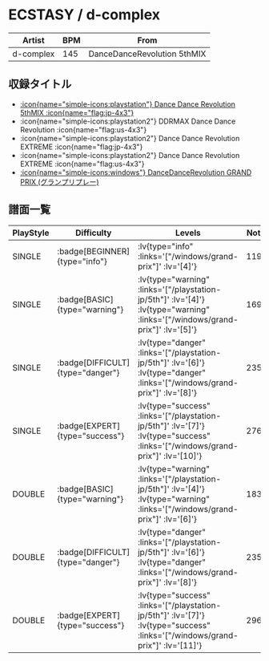 # ECSTASY / d-complex

|Artist|BPM|From|
|------|---|----|
|d-complex|145|DanceDanceRevolution 5thMIX|

## 収録タイトル

- [ :icon{name="simple-icons:playstation"} Dance Dance Revolution 5thMIX :icon{name="flag:jp-4x3"} ](/playstation-jp/5th)
- :icon{name="simple-icons:playstation2"} DDRMAX Dance Dance Revolution :icon{name="flag:us-4x3"}
- :icon{name="simple-icons:playstation2"} Dance Dance Revolution EXTREME :icon{name="flag:jp-4x3"}
- :icon{name="simple-icons:playstation2"} Dance Dance Revolution EXTREME :icon{name="flag:us-4x3"}
- [ :icon{name="simple-icons:windows"} DanceDanceRevolution GRAND PRIX (グランプリプレー)](/windows/grand-prix)

## 譜面一覧

|PlayStyle|Difficulty|Levels|Notes|Movie|
|---------|----------|------|-----|-----|
|SINGLE| :badge[BEGINNER]{type="info"} | :lv{type="info" :links='["/windows/grand-prix"]' :lv='[4]'} |119/0||
|SINGLE| :badge[BASIC]{type="warning"} | :lv{type="warning" :links='["/playstation-jp/5th"]' :lv='[4]'}  :lv{type="warning" :links='["/windows/grand-prix"]' :lv='[5]'} |169/0||
|SINGLE| :badge[DIFFICULT]{type="danger"} | :lv{type="danger" :links='["/playstation-jp/5th"]' :lv='[6]'}  :lv{type="danger" :links='["/windows/grand-prix"]' :lv='[8]'} |235/0||
|SINGLE| :badge[EXPERT]{type="success"} | :lv{type="success" :links='["/playstation-jp/5th"]' :lv='[7]'}  :lv{type="success" :links='["/windows/grand-prix"]' :lv='[10]'} |276/0||
|DOUBLE| :badge[BASIC]{type="warning"} | :lv{type="warning" :links='["/playstation-jp/5th"]' :lv='[4]'}  :lv{type="warning" :links='["/windows/grand-prix"]' :lv='[6]'} |183/0||
|DOUBLE| :badge[DIFFICULT]{type="danger"} | :lv{type="danger" :links='["/playstation-jp/5th"]' :lv='[6]'}  :lv{type="danger" :links='["/windows/grand-prix"]' :lv='[8]'} |235/0||
|DOUBLE| :badge[EXPERT]{type="success"} | :lv{type="success" :links='["/playstation-jp/5th"]' :lv='[7]'}  :lv{type="success" :links='["/windows/grand-prix"]' :lv='[11]'} |296/0||
